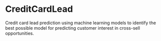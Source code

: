 # CreditCardLead
Credit card lead prediction using machine learning models to identify the best possible model for predicting customer interest in cross-sell opportunities. 
